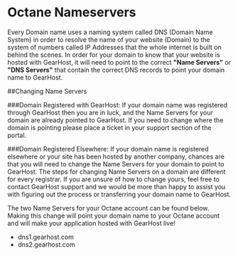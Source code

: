 Octane Nameservers
=============

Every Domain name uses a naming system called DNS (Domain Name System) in order to resolve the name of your website (Domain) to the system of numbers called IP Addresses that the whole internet is built on behind the scenes. In order for your domain to know that your website is hosted with GearHost, it will need to point to the correct **"Name Servers"** or **"DNS Servers"** that contain the correct DNS records to point your domain name to GearHost. 

##Changing Name Servers

###Domain Registered with GearHost: 
If your domain name was registered through GearHost then you are in luck, and the Name Servers for your domain are already pointed to GearHost.  If you need to change where the domain is pointing please place a ticket in your support section of the portal.

###Domain Registered Elsewhere: 
If your domain name is registered elsewhere or your site has been hosted by another company, chances are that you will need to change the Name Servers for your domain to point to GearHost. The steps for changing Name Servers on a domain are different for every registrar. If you are unsure of how to change yours, feel free to contact GearHost support and we would be more than happy to assist you with figuring out the process or transferring your domain name to GearHost.

The two Name Servers for your Octane account can be found below. Making this change will point your domain name to your Octane account and will make your application hosted with GearHost live!

- dns1.gearhost.com
- dns2.gearhost.com